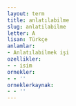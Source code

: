 ```yaml
---
layout: term
title: anlatılabilme
slug: anlatilabilme
letter: A
lisan: Türkçe
anlamlar:
- Anlatılabilmek işi
ozellikler:
- - isim
ornekler:
- - ''
orneklerkaynak:
- - ''
---
```


